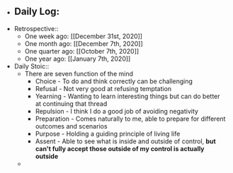 - Daily Log:
    -
- Retrospective::
    - One week ago: [[December 31st, 2020]]
    - One month ago: [[December 7th, 2020]]
    - One quarter ago: [[October 7th, 2020]]
    - One year ago: [[January 7th, 2020]]
- Daily Stoic::
    - There are seven function of the mind
        - Choice - To do and think correctly can be challenging
        - Refusal - Not very good at refusing temptation
        - Yearning - Wanting to learn interesting things but can do better at continuing that thread
        - Repulsion - I think I do a good job of avoiding negativity
        - Preparation - Comes naturally to me, able to prepare for different outcomes and scenarios
        - Purpose - Holding a guiding principle of living life
        - Assent - Able to see what is inside and outside of control, **but can't fully accept those outside of my control is actually outside**
    -
